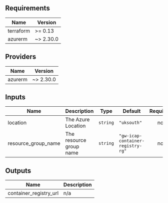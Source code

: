 ## Requirements

| Name | Version |
|------|---------|
| terraform | >= 0.13 |
| azurerm | ~> 2.30.0 |

## Providers

| Name | Version |
|------|---------|
| azurerm | ~> 2.30.0 |

## Inputs

| Name | Description | Type | Default | Required |
|------|-------------|------|---------|:--------:|
| location | The Azure Location | `string` | `"uksouth"` | no |
| resource\_group\_name | The resource group name | `string` | `"gw-icap-container-registry-rg"` | no |

## Outputs

| Name | Description |
|------|-------------|
| container\_registry\_url | n/a |

